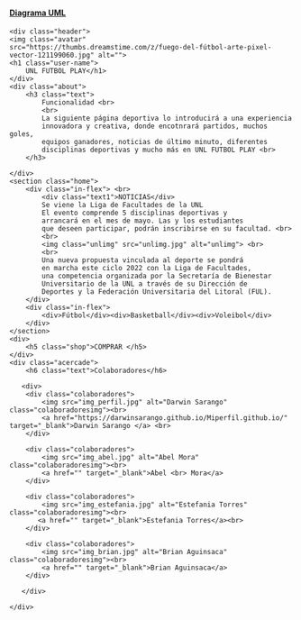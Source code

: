 <html lang="en">
<head>
    <meta charset="UTF-8">
    <meta http-equiv="X-UA-Compatible" content="IE=edge">
    <meta name="viewport" content="width=device-width, initial-scale=1.0">
    <title>UNL FÚTBOL PLAY</title>
    <link rel="stylesheet" href="Paginaweb.css">

</head>

<body>
    <h4 class="uml">
        <a href="https://www.canva.com/design/DAFjr1wcvBw/0KxMdsINNIoZkmr-b3mu3w/view?utm_content=DAFjr1wcvBw&utm_campaign=designshare&utm_medium=link&utm_source=publishsharelink" target="_blank">Diagrama UML </a>
    </h4>

    <div class="header">
    <img class="avatar" 
    src="https://thumbs.dreamstime.com/z/fuego-del-fútbol-arte-pixel-vector-121199060.jpg" alt="">
    <h1 class="user-name"> 
        UNL FUTBOL PLAY</h1>
    </div>
    <div class="about">
        <h3 class="text">
            Funcionalidad <br>
            <br>
            La siguiente página deportiva lo introducirá a una experiencia 
            innovadora y creativa, donde encotnrará partidos, muchos goles, 
            equipos ganadores, noticias de último minuto, diferentes 
            disciplinas deportivas y mucho más en UNL FUTBOL PLAY <br>
        </h3>

    </div>
    <section class="home">
        <div class="in-flex"> <br>
            <div class="text1">NOTICIAS</div>
            Se viene la Liga de Facultades de la UNL
            El evento comprende 5 disciplinas deportivas y 
            arrancará en el mes de mayo. Las y los estudiantes 
            que deseen participar, podrán inscribirse en su facultad. <br>
            <br>
            <img class="unlimg" src="unlimg.jpg" alt="unlimg"> <br>
            <br>
            Una nueva propuesta vinculada al deporte se pondrá 
            en marcha este ciclo 2022 con la Liga de Facultades, 
            una competencia organizada por la Secretaría de Bienestar 
            Universitario de la UNL a través de su Dirección de 
            Deportes y la Federación Universitaria del Litoral (FUL).
        </div>
        <div class="in-flex">
            <div>Fútbol</div><div>Basketball</div><div>Voleibol</div>
        </div>
    </section>
    <div>
        <h5 class="shop">COMPRAR </h5>
    </div>
    <div class="acercade">
        <h6 class="text">Colaboradores</h6>

       <div>
        <div class="colaboradores">
            <img src="img_perfil.jpg" alt="Darwin Sarango" class="colaboradoresimg"><br>
            <a href="https://darwinsarango.github.io/Miperfil.github.io/" target="_blank">Darwin Sarango </a> <br>
        </div>

        <div class="colaboradores">
            <img src="img_abel.jpg" alt="Abel Mora" class="colaboradoresimg"><br>
            <a href="" target="_blank">Abel <br> Mora</a>
        </div>

        <div class="colaboradores">
            <img src="img_estefania.jpg" alt="Estefania Torres" class="colaboradoresimg"><br>
           <a href="" target="_blank">Estefania Torres</a><br>
        </div> 

        <div class="colaboradores">
            <img src="img_brian.jpg" alt="Brian Aguinsaca" class="colaboradoresimg"><br>
            <a href="" target="_blank">Brian Aguinsaca</a>
        </div>

       </div>

    </div>
</body>
</html>
